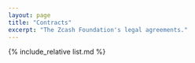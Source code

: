 ```yaml
---
layout: page
title: "Contracts"
excerpt: "The Zcash Foundation's legal agreements."
---
```


{% include_relative list.md %}
